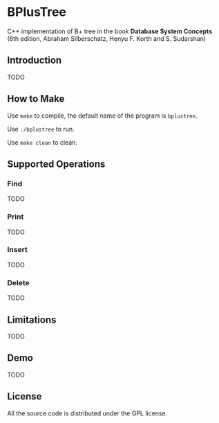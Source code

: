 # BPlusTree
C++ implementation of B+ tree in the book **Database System Concepts** (6th edition, Abraham Silberschatz, Henyu F. Korth and S. Sudarshan)
## Introduction
TODO
## How to Make
Use ```make``` to compile, the default name of the program is ```bplustree```.

Use ```./bplustree``` to run.

Use ```make clean``` to clean.
## Supported Operations
### Find  
TODO
### Print  
TODO
### Insert
TODO
### Delete  
TODO
## Limitations  
TODO
## Demo 
TODO
## License  
All the source code is distributed under the GPL license.
